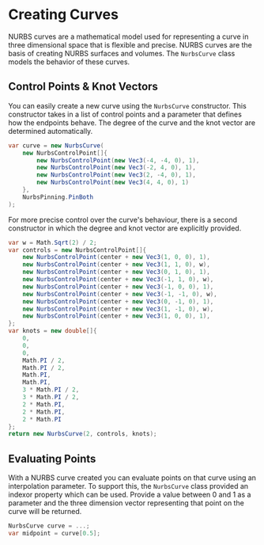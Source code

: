 # Creating Curves
NURBS curves are a mathematical model used for representing a curve in three dimensional space that is flexible and precise. NURBS curves are the basis of creating NURBS surfaces and volumes. The `NurbsCurve` class models the behavior of these curves. 

## Control Points & Knot Vectors
You can easily create a new curve using the `NurbsCurve` constructor. This constructor takes in a list of control points and a parameter that defines how the endpoints behave. The degree of the curve and the knot vector are determined automatically. 

```cs
var curve = new NurbsCurve(
    new NurbsControlPoint[]{
        new NurbsControlPoint(new Vec3(-4, -4, 0), 1),
        new NurbsControlPoint(new Vec3(-2, 4, 0), 1),
        new NurbsControlPoint(new Vec3(2, -4, 0), 1),
        new NurbsControlPoint(new Vec3(4, 4, 0), 1)
    }, 
    NurbsPinning.PinBoth
);
```

For more precise control over the curve's behaviour, there is a second constructor in which the degree and knot vector are explicitly provided. 

```CS
var w = Math.Sqrt(2) / 2;
var controls = new NurbsControlPoint[]{
    new NurbsControlPoint(center + new Vec3(1, 0, 0), 1),
    new NurbsControlPoint(center + new Vec3(1, 1, 0), w),
    new NurbsControlPoint(center + new Vec3(0, 1, 0), 1),
    new NurbsControlPoint(center + new Vec3(-1, 1, 0), w),
    new NurbsControlPoint(center + new Vec3(-1, 0, 0), 1),
    new NurbsControlPoint(center + new Vec3(-1, -1, 0), w),
    new NurbsControlPoint(center + new Vec3(0, -1, 0), 1),
    new NurbsControlPoint(center + new Vec3(1, -1, 0), w),
    new NurbsControlPoint(center + new Vec3(1, 0, 0), 1),
};
var knots = new double[]{
    0, 
    0, 
    0, 
    Math.PI / 2, 
    Math.PI / 2,
    Math.PI,
    Math.PI, 
    3 * Math.PI / 2,
    3 * Math.PI / 2,
    2 * Math.PI,
    2 * Math.PI,
    2 * Math.PI
};
return new NurbsCurve(2, controls, knots);
```

## Evaluating Points
With a NURBS curve created you can evaluate points on that curve using an interpolation parameter. To support this, the `NurbsCurve` class provided an indexor property which can be used. Provide a value between 0 and 1 as a parameter and the three dimension vector representing that point on the curve will be returned.

```cs
NurbsCurve curve = ...;
var midpoint = curve[0.5];
```